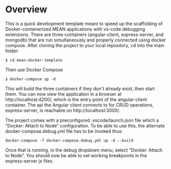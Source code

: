 # Overview

This is a quick development template meant to speed up the scaffolding of Docker-containerized MEAN applications with vs-code debugging extensions. There are three containers (angular-client, express-server, and mongodb) that are run simultaneously and properly connected using docker compose. After cloning the project to your local repository, cd into the main folder:

```
$ cd mean-docker-template
```

 Then use Docker Compose

 ```
 $ docker-compose up -d
 ```

 This will build the three containers if they don't already exist, then start them. You can now view the application in a browser at http://localhost:4200/, which is the entry point of the angular-client container. The api the Angular client connects to for CRUD operations, express-server, is reachable on http://localhost:3000/.

 The project comes with a preconfigured .vscode/launch.json file which a "Docker: Attach to Node" configuration. To be able to use this, the alternate docker-compose.debug.yml file has to be invoked thus:

 ```
 docker-compose -f docker-compose.debug.yml up -d --build
 ```
Once that is running, in the debug dropdown menu, select "Docker: Attach to Node". You should now be able to set working breakpoints in the express-server js files.